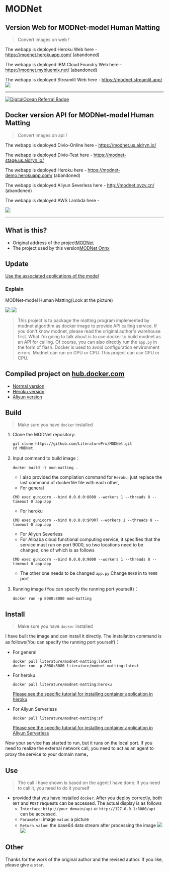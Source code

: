 # MODNet

## Version Web for MODNet-model Human Matting

> Convert images on web !

The webapp is deployed Heroku Web here - https://modnet.herokuapp.com/ (abandoned)

The webapp is deployed IBM Cloud Foundry Web here - https://modnet.mybluemix.net/ (abandoned)

The webapp is deployed Streamlit Web here - https://modnet.streamlit.app/ 
![](https://pcdn.wxiou.cn/20210309203225.png)

---

[![DigitalOcean Referral Badge](https://web-platforms.sfo2.digitaloceanspaces.com/WWW/Badge%202.svg)](https://www.digitalocean.com/?refcode=7765f4d750f0&utm_campaign=Referral_Invite&utm_medium=Referral_Program&utm_source=badge)
## Docker version API for MODNet-model Human Matting

> Convert images on api !

The webapp is deployed Divio-Online here - https://modnet.us.aldryn.io/

The webapp is deployed Divio-Test here - https://modnet-stage.us.aldryn.io/

The webapp is deployed Heroku here - https://modnet-demo.herokuapp.com/ (abandoned)

The webapp is deployed Aliyun Severless here - http://modnet.ovzv.cn/ (abandoned)

The webapp is deployed AWS Lambda here - 

![](https://pcdn.wxiou.cn/20210309204034.png)

---

## What is this?

- Original address of the project[MODNet](https://github.com/ZHKKKe/MODNet)
- The project used by this version[MODNet Onnx](https://github.com/manthan3C273/MODNet/)

## Update
[Use the associated applications of the model](https://github.com/LiteraturePro/Wx-Photo/)

### Explain
MODNet-model Human Matting(Look at the picture)

![](https://pcdn.wxiou.cn/20210221141938.png)
![](https://pcdn.wxiou.cn/20210301145423.png)


> This project is to package the matting program implemented by modnet algorithm as docker image to provide API calling service. If you don't know modnet, please read the original author's warehouse first. What I'm going to talk about is to use docker to build modnet as an API for calling. Of course, you can also directly run the `app.py` in the form of flash. Docker is used to avoid configuration environment errors.
> Modnet can run on GPU or CPU. This project can use GPU or CPU.


## Compiled project on [hub.docker.com](https://hub.docker.com/)

- [Normal version](https://hub.docker.com/layers/literature/modnet-matting/latest/images/sha256-65e14b60a5c155eec1d3607806456d5a269a169f7c4fdd5c760846fc0b0c3eb4?context=repo)
- [Heroku version](https://hub.docker.com/layers/literature/modnet-matting/heroku/images/sha256-c3465a45ed6655969851f5e7fb5438c7837063b6143164672fded4cbf1a0e4f2?context=repo)
- [Aliyun version](https://hub.docker.com/layers/literature/modnet-matting/sf/images/sha256-ec3423318458b00d342950a5c40061c16636f5875319bf33b6afe86b65389a51?context=repo)
## Build
> Make sure you have `docker` installed

1. Clone the MODNet repository:
    ```
    git clone https://github.com/LiteraturePro/MODNet.git
    cd MODNet
    ```
2. Input command to build image：
    ```
    docker build -t mod-matting .
    ```
    - I also provided the compilation command for `Heroku`, just replace the last command of dockerfile file with each other,
    - For general
    ```
    CMD exec gunicorn --bind 0.0.0.0:8080 --workers 1 --threads 8 --timeout 0 app:app
    ```
    - For heroku
    ```
    CMD exec gunicorn --bind 0.0.0.0:$PORT --workers 1 --threads 8 --timeout 0 app:app
    ```
    - For Aliyun Severless
    - For Alibaba cloud functional computing service, it specifies that the service must run on port 9000, so two locations need to be changed, one of which is as follows
    ```
    CMD exec gunicorn --bind 0.0.0.0:9000 --workers 1 --threads 8 --timeout 0 app:app
    ```
    - The other one needs to be changed `app.py` Change `8080` in to `9000` port
    
3. Running image (You can specify the running port yourself)：
    ```
    docker run -p 8080:8080 mod-matting
    ```
## Install
> Make sure you have `docker` installed

I have built the image and can install it directly. The installation command is as follows(You can specify the running port yourself)：
- For general
    ```
    docker pull literature/modnet-matting:latest
    docker run -p 8080:8080 literature/modnet-matting:latest
    ```
- For heroku
    ```
    docker pull literature/modnet-matting:heroku
    ```
    [Please see the specific tutorial for installing container application in heroku](https://github.com/LiteraturePro/Cartoonize#using-heroku)

- For Aliyun Serverless
    ```
    docker pull literature/modnet-matting:sf
    ```
    [Please see the specific tutorial for installing container application in Aliyun Serverless](https://github.com/LiteraturePro/Cartoonize#using-aliyun-severless)
    
Now your service has started to run, but it runs on the local port. If you need to realize the external network call, you need to act as an agent to proxy the service to your domain name，


## Use
> The call I have shown is based on the agent I have done. If you need to call it, you need to do it yourself

- provided that you have installed `docker`. After you deploy correctly, both `GET` and `POST` requests can be accessed. The actual display is as follows
  - `Interface`: `http://your domain/api` or `http://127.0.0.1:8080/api` can be accessed.
  - `Parameter`: image  `value`: a picture
  - `Return value`: the base64 data stream after processing the image
![](https://pcdn.wxiou.cn/20210221141131.png)
![](https://pcdn.wxiou.cn/20210221141230.png)

## Other
  Thanks for the work of the original author and the revised author. If you like, please give a `star`.

